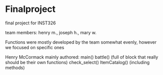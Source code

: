 # Finalproject
final project for INST326

team members: henry m., joseph h., mary w.

Functions were mostly developed by the team somewhat evenly, however we focused on specific ones

Henry McCormack mainly authored:
  main()
  battle() (full of block that really should be their own functions)
  check_select()
  ItemCatalog() (including methods)
